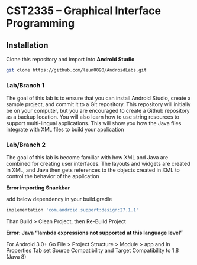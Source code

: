 # CST2335 – Graphical Interface Programming

## Installation
Clone this repository and import into **Android Studio**
```bash
git clone https://github.com/leun0090/AndroidLabs.git
```


### Lab/Branch 1

The goal of this lab is to ensure that you can install Android Studio, create a sample project, and
commit it to a Git repository. This repository will initially be on your computer, but you are
encouraged to create a Github repository as a backup location.
You will also learn how to use string resources to support multi-lingual applications. This will
show you how the Java files integrate with XML files to build your application


### Lab/Branch 2 

The goal of this lab is become familiar with how XML and Java are combined for creating user
interfaces. The layouts and widgets are created in XML, and Java then gets references to the
objects created in XML to control the behavior of the application


**Error importing Snackbar**

add below dependency in your build.gradle
```bash
implementation 'com.android.support:design:27.1.1'
```

Than Build > Clean Project,  then Re-Build Project

**Error: Java “lambda expressions not supported at this language level”**

For Android 3.0+ Go File > Project Structure > Module > app
and In Properties Tab set Source Compatibility and Target Compatibility to 1.8 (Java 8)